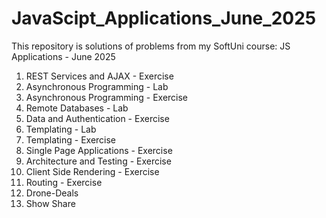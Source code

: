 # JavaScipt_Applications_June_2025
This repository is solutions of problems from my SoftUni course: JS Applications - June 2025
1. REST Services and AJAX - Exercise
2. Asynchronous Programming - Lab
3. Asynchronous Programming - Exercise
4. Remote Databases - Lab
5. Data and Authentication - Exercise
6. Templating - Lab
7. Templating - Exercise
8. Single Page Applications - Exercise
9. Architecture and Testing - Exercise
10. Client Side Rendering - Exercise
11. Routing - Exercise
12. Drone-Deals
13. Show Share